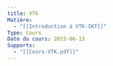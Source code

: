 ```yaml
---
title: VTK
Matière:
  - "[[Introduction à VTK-IKT]]"
Type: Cours
Date du cours: 2025-06-13
Supports:
  - "[[Cours-VTK.pdf]]"
---
```

